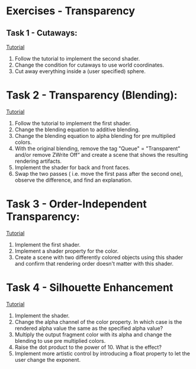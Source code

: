 # Exercises - Transparency

## Task 1 - Cutaways:

[Tutorial](https://en.wikibooks.org/wiki/Cg_Programming/Unity/Cutaways)

1. Follow the tutorial to implement the second shader.
2. Change the condition for cutaways to use world coordinates.
3. Cut away everything inside a (user specified) sphere.

# Task 2 - Transparency (Blending):

[Tutorial](https://en.wikibooks.org/wiki/Cg_Programming/Unity/Transparency)

1. Follow the tutorial to implement the first shader.
2. Change the blending equation to additive blending.
3. Change the blending equation to alpha blending for pre multiplied colors.
4. With the original blending, remove the tag "Queue" = "Transparent" and/or remove ZWrite Off“ and create a scene that shows the resulting rendering artifacts.
5. Implement the shader for back and front faces.
6. Swap the two passes ( i.e. move the first pass after the second one), observe the difference, and find an explanation.

# Task 3 - Order-Independent Transparency:

[Tutorial](https://en.wikibooks.org/wiki/Cg_Programming/Unity/Order-Independent_Transparency)

1. Implement the first shader.
2. Implement a shader property for the color.
3. Create a scene with two differently colored objects using this shader and confirm that rendering order doesn't matter with this shader.

# Task 4 - Silhouette Enhancement

[Tutorial](https://en.wikibooks.org/wiki/Cg_Programming/Unity/Silhouette_Enhancement)

1. Implement the shader.
2. Change the alpha channel of the color property. In which case is the rendered alpha value the same as the specified alpha value?
3. Multiply the output fragment color with its alpha and change the blending to use pre multiplied colors.
4. Raise the dot product to the power of 10. What is the effect?
5. Implement more artistic control by introducing a float property to let the user change the exponent.
